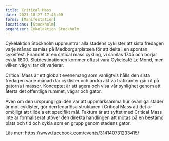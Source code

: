 ```yaml
---
title: Critical Mass
date: 2023-10-27 17:45:00
forms: [Manifestation]
locations: [Stockholm]
organizer: Cykelaktion Stockholm
---
```

Cykelaktion Stockholm uppmuntrar alla stadens cyklister att sista fredagen varje månad samlas på Medborgarplatsen för att delta i en spontan cykelfest. Firandet är en critical mass cykling, vi samlas 1745 och börjar cykla 1800. Slutdestinationen kommer oftast vara Cykelcafé Le Mond, men vilken väg vi tar dit varierar.

Critical Mass är ett globalt evenemang som vanligtvis hålls den sista fredagen varje månad där cyklister och andra aktiva trafikanter går ut på gatorna i massor. Konceptet är att agera och visa vår synlighet genom att återta det offentliga rummet, vägar och gator.

Även om den ursprungliga idén var att uppmärksamma hur ovänliga städer är mot cyklister, gör den ledarlösa strukturen i Critical Mass att det är omöjligt att tilldela ett specifikt mål. Faktum är att syftet med Critical Mass inte är formaliserat utöver den direkta handlingen att mötas på en bestämd plats och tid och cykla som en grupp genom stadens gator.

Läs mer: https://www.facebook.com/events/314140731233415/

